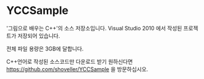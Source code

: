 # YCCSample
'그림으로 배우는 C++'의 소스 저장소입니다.  Visual Studio 2010 에서 작성된 프로젝트가 저장되어 있습니다.

전체 파일 용량은 3GB에 달합니다.

C++언어로 작성된 소스코드만 다운로드 받기 원하신다면 https://github.com/shoveller/YCCSample 을 방문하십시오.
